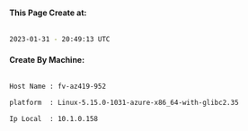 
   
#### This Page Create at:

```bash

2023-01-31 - 20:49:13 UTC

```

#### Create By Machine:

```bash

Host Name : fv-az419-952

platform  : Linux-5.15.0-1031-azure-x86_64-with-glibc2.35

Ip Local  : 10.1.0.158

```

